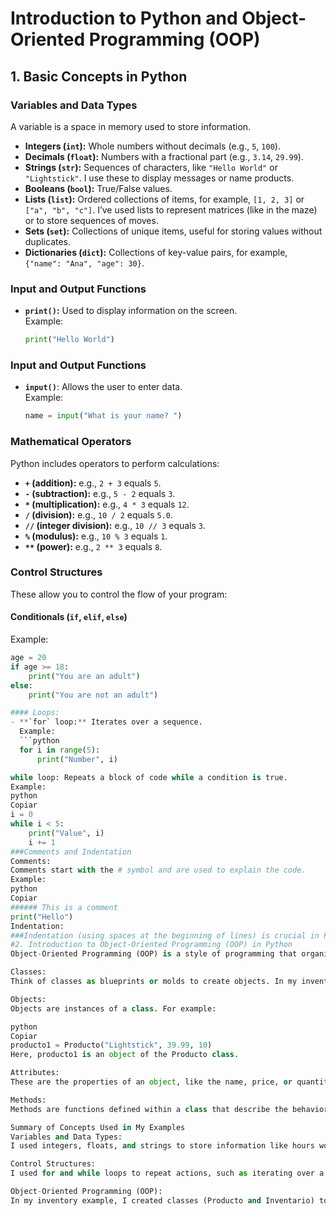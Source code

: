 # Introduction to Python and Object-Oriented Programming (OOP)

## 1. Basic Concepts in Python

### Variables and Data Types
A variable is a space in memory used to store information.
- **Integers (`int`):** Whole numbers without decimals (e.g., `5`, `100`).
- **Decimals (`float`):** Numbers with a fractional part (e.g., `3.14`, `29.99`).
- **Strings (`str`):** Sequences of characters, like `"Hello World"` or `"Lightstick"`. I use these to display messages or name products.
- **Booleans (`bool`):** True/False values.
- **Lists (`list`):** Ordered collections of items, for example, `[1, 2, 3]` or `["a", "b", "c"]`. I’ve used lists to represent matrices (like in the maze) or to store sequences of moves.
- **Sets (`set`):** Collections of unique items, useful for storing values without duplicates.
- **Dictionaries (`dict`):** Collections of key-value pairs, for example, `{"name": "Ana", "age": 30}`.

### Input and Output Functions
- **`print()`:** Used to display information on the screen.  
  Example:
  ```python
  print("Hello World")
### Input and Output Functions
- **`input()`**: Allows the user to enter data.  
  Example:
  ```python
  name = input("What is your name? ")

### Mathematical Operators
Python includes operators to perform calculations:

- **`+` (addition):** e.g., `2 + 3` equals `5`.
- **`-` (subtraction):** e.g., `5 - 2` equals `3`.
- **`*` (multiplication):** e.g., `4 * 3` equals `12`.
- **`/` (division):** e.g., `10 / 2` equals `5.0`.
- **`//` (integer division):** e.g., `10 // 3` equals `3`.
- **`%` (modulus):** e.g., `10 % 3` equals `1`.
- **`**` (power):** e.g., `2 ** 3` equals `8`.

### Control Structures
These allow you to control the flow of your program:

#### Conditionals (`if`, `elif`, `else`)
Example:
```python
age = 20
if age >= 18:
    print("You are an adult")
else:
    print("You are not an adult")

#### Loops:
- **`for` loop:** Iterates over a sequence.  
  Example:
  ```python
  for i in range(5):
      print("Number", i)

while loop: Repeats a block of code while a condition is true.
Example:
python
Copiar
i = 0
while i < 5:
    print("Value", i)
    i += 1
###Comments and Indentation
Comments:
Comments start with the # symbol and are used to explain the code.
Example:
python
Copiar
###### This is a comment
print("Hello")
Indentation:
###Indentation (using spaces at the beginning of lines) is crucial in Python for defining blocks of code, such as those for functions, conditionals, and loops.
#2. Introduction to Object-Oriented Programming (OOP) in Python
Object-Oriented Programming (OOP) is a style of programming that organizes code into “objects.” Each object contains data (attributes) and actions (methods) it can perform. In my inventory example, I used OOP to organize the code so that each product and the inventory have their own properties and functions.

Classes:
Think of classes as blueprints or molds to create objects. In my inventory example, I defined a Producto class to create products with a name, price, and quantity in stock, and an Inventario class to manage a list of products.

Objects:
Objects are instances of a class. For example:

python
Copiar
producto1 = Producto("Lightstick", 39.99, 10)
Here, producto1 is an object of the Producto class.

Attributes:
These are the properties of an object, like the name, price, or quantity in stock in the inventory example.

Methods:
Methods are functions defined within a class that describe the behavior of an object. For example, in the inventory example, the vender() method updates the stock, the mostrar_informacion() method shows product details, and the valor_producto() method calculates the total value of that product in stock.

Summary of Concepts Used in My Examples
Variables and Data Types:
I used integers, floats, and strings to store information like hours worked, prices, or product names.

Control Structures:
I used for and while loops to repeat actions, such as iterating over a matrix or prompting the user to guess a number until they got it right.

Object-Oriented Programming (OOP):
In my inventory example, I created classes (Producto and Inventario) to organize the code so that each object has its own data and functions. This makes the code more organized and easier to manage.
